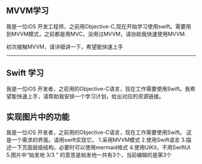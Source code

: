 ## MVVM学习

我是一位iOS 开发工程师，之前用Objective-C,现在开始学习使用swift。需要用到MVVM模式，之前都是用MVC，没用过MVVM，请协助我快速使用MVVM.

初次接触MVVM，请详细讲一下，希望能快速上手

---

## Swift 学习
我是一位iOS 开发者，之前用的Objective-C语言，现在工作需要使用Swift。我希望能快速上手，请帮助我安排一个学习计划，给出对应的资源链接。


## 实现图片中的功能
我是一位iOS 开发者，之前用的Objective-C语言，现在工作需要使用Swift。 这是一个需求的界面。请用swift实现它。 1.采用MVVM模式 2.使用Swift语言 3.描述一下页面层级结构，必要时可以使用mermaid格式 4.使用UIKit，不用SwiftUI 5.图片中“始发地 3/3 ” 的意思是始发地一共有3个，当前编辑的是第3个